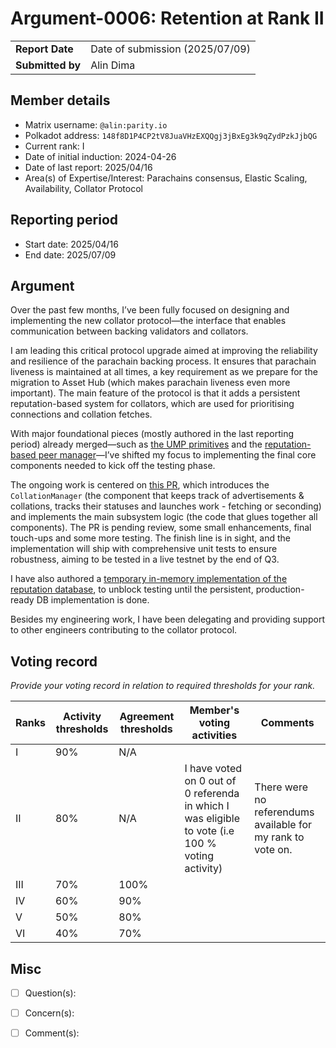 # Argument-0006: Retention at Rank II

|                 |                                                                                             |
| --------------- | ------------------------------------------------------------------------------------------- |
| **Report Date** | Date of submission (2025/07/09)                                                             |
| **Submitted by**| Alin Dima                                                                                   |


## Member details

- Matrix username: `@alin:parity.io`
- Polkadot address: `148f8D1P4CP2tV8JuaVHzEXQQgj3jBxEg3k9qZydPzkJjbQG`
- Current rank: I
- Date of initial induction: 2024-04-26
- Date of last report:  2025/04/16
- Area(s) of Expertise/Interest: Parachains consensus, Elastic Scaling, Availability, Collator Protocol


## Reporting period

- Start date: 2025/04/16
- End date: 2025/07/09


## Argument

Over the past few months, I’ve been fully focused on designing and implementing the new collator protocol—the interface that enables communication between backing validators and collators.

I am leading this critical protocol upgrade aimed at improving the reliability and resilience of the parachain backing process. It ensures that parachain liveness is maintained at all times, a key requirement as we prepare for the migration to Asset Hub (which makes parachain liveness even more important).
The main feature of the protocol is that it adds a persistent reputation-based system for collators, which are used for prioritising connections and collation fetches.

With major foundational pieces (mostly authored in the last reporting period) already merged—such as [the UMP primitives](https://github.com/paritytech/polkadot-sdk/pull/7955) and the [reputation-based peer manager](https://github.com/paritytech/polkadot-sdk/pull/8191)—I’ve shifted my focus to implementing the final core components needed to kick off the testing phase.

The ongoing work is centered on [this PR](https://github.com/paritytech/polkadot-sdk/pull/8541), which introduces the `CollationManager` (the component that keeps track of advertisements & collations, tracks their statuses and launches work - fetching or seconding) and implements the main subsystem logic (the code that glues together all components).
The PR is pending review, some small enhancements, final touch-ups and some more testing. The finish line is in sight, and the implementation will ship with comprehensive unit tests to ensure robustness, aiming to be tested in a live testnet by the end of Q3.

I have also authored a [temporary in-memory implementation of the reputation database](https://github.com/paritytech/polkadot-sdk/pull/8242), to unblock testing until the persistent, production-ready
DB implementation is done.

Besides my engineering work, I have been delegating and providing support to other engineers contributing to the collator protocol.

## Voting record
*Provide your voting record in relation to required thresholds for your rank.* 

|  Ranks | Activity thresholds | Agreement thresholds | Member's voting activities | Comments |
|---|---|---|---|---|
|I  |90%   |N/A   |   |  |
|II  |80%   |N/A   | I have voted on 0 out of 0 referenda in which I was eligible to vote (i.e 100 % voting activity)  | There were no referendums available for my rank to vote on. |
|III|70%   |100%  |   |  |
|IV |60%   |90%   |   |  |
|V  |50%   |80%   |   |  |
|VI |40%   |70%   |   |  |


## Misc

- [ ] Question(s): 

- [ ] Concern(s): 

- [ ] Comment(s): 

